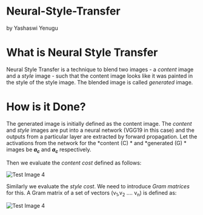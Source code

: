 # Neural-Style-Transfer
by Yashaswi Yenugu


# What is Neural Style Transfer
Neural Style Transfer is a technique to blend two images - a *content* image and a *style* image - such that
the content image looks like it was painted in the style of the style image.
The blended image is called *generated* image.




# How is it Done?
The generated image is initially defined as the content image.
The *content* and *style* images are put into a neural network (VGG19 in this case) and the outputs from a particular layer are extracted by forward propagation.
Let the activations from the network for the *content (C) * and *generated (G) * images be ***a<sub>c</sub>*** and ***a<sub>c</sub>*** respectively.

Then we evaluate the *content cost* defined as follows:

![Test Image 4](https://i.imgur.com/lBx5NLa.png)

Similarly we evaluate the *style cost*. We need to introduce *Gram matrices* for this.
A Gram matrix of a set of vectors (v<sub>1</sub>,v<sub>2</sub> .... v<sub>n</sub>) is defined as:

![Test Image 4](https://i.imgur.com/R8QhI1W.png)
